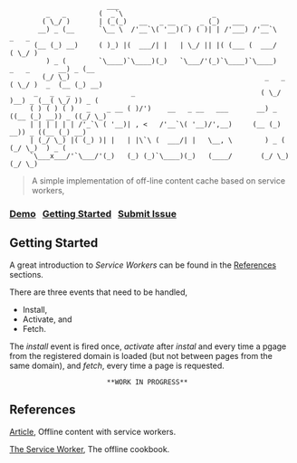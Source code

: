 ```
                        ___                                           
         _   _        (  _`\                      _                  
        ( \_/ )       | (_(_)   __   _ __  _   _ (_)   ___    __     
       __) _ (__      `\__ \  /'__`\( '__)( ) ( )| | /'___) /'__`\                   _   _
      (__ (_) __)     ( )_) |(  ___/| |   | \_/ || |( (___ (  ___/                  ( \_/ )
         ) _ (        `\____)`\____)(_)   `\___/'(_)`\____)`\____)     _   _       __) _ (__
        (_/ \_)                                                _   _  ( \_/ )  _  (__ (_) __)         
      _   _   _               _                               ( \_/ )__) _ (__( \_/ )) _ (      
     ( ) ( ) ( )   _    _ __ ( )/')    __   _ __   ___       __) _ ((__ (_) __)) _ ((_/ \_)       
     | | | | | | /'_`\ ( '__)| , <   /'__`\( '__)/',__)     (__ (_) __)) _ ((__ (_) __)        
     | (_/ \_) |( (_) )| |   | |\`\ (  ___/| |   \__, \        ) _ (  (_/ \_)  ) _ (           
     `\___x___/'`\___/'(_)   (_) (_)`\____)(_)   (____/       (_/ \_)         (_/ \_)           

```

> A simple implementation of off-line content cache based on service workers,

### [Demo](https://websemantics.github.io/service-workers/)&nbsp;&nbsp;&nbsp;[Getting Started](#getting-started)&nbsp;&nbsp;&nbsp;[Submit Issue](https://github.com/websemantics/service-workers/issues)


## Getting Started

A great introduction to *Service Workers* can be found in the [References](#references) sections.

There are three events that need to be handled,

- Install,
- Activate, and
- Fetch.

The *install* event is fired once, *activate* after *instal* and every time a pgage from the registered domain is loaded (but not between pages from the same domain), and *fetch*, every time a page is requested.

                            **WORK IN PROGRESS**


## References

[Article](https://madebymike.com.au//writing/service-workers/?utm_source=codropscollective), Offline content with service workers.

[The Service Worker](https://jakearchibald.com/2014/offline-cookbook/), The offline cookbook.
